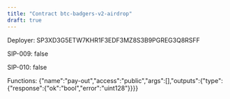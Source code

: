 ```yaml
---
title: "Contract btc-badgers-v2-airdrop"
draft: true
---
```

Deployer: SP3XD3G5ETW7KHR1F3EDF3MZ8S3B9PGREG3Q8RSFF

SIP-009: false

SIP-010: false

Functions:
{"name":"pay-out","access":"public","args":[],"outputs":{"type":{"response":{"ok":"bool","error":"uint128"}}}}
